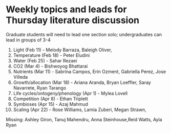 # Weekly topics and leads for Thursday literature discussion

Graduate students will need to lead one section solo;
undergraduates can lead in groups of 3-4

1. Light (Feb 11) - Melody Barraza, Baleigh Oliver,
2. Temperature (Feb 18) - Peter Eludini
3. Water (Feb 25) - Sahar Rezaei
4. CO2 (Mar 4) - Bishwoyog Bhattarai
5. Nutrients (Mar 11) - Sabrina Campos, Erin Ozment, Gabriella Perez, Jose Villeda
6. Growth/allocation (Mar 18) - Ariana Aranda, Bryan Loeffler, Saray Navarrete, Ryan Tarango
7. Life cycles/ontogeny/phenology (Apr 1) - Mylea Lovell
8. Competition (Apr 8) - Ethan Triplett
9. Symbioses (Apr 15) - Azaj Mahmud
10. Scaling (Apr 22) -  Rose Williams, Lamia Zuberi, Megan Strawn,

Missing: Ashley Giron, Tanuj Mahendru, Anna Steinhouse,Reid Watts, Ayla Ryan
